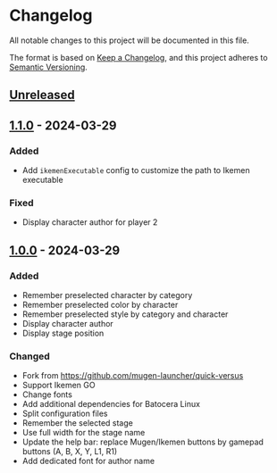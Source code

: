 # Changelog

All notable changes to this project will be documented in this file.

The format is based on [Keep a Changelog](https://keepachangelog.com/en/1.0.0/),
and this project adheres to [Semantic Versioning](https://semver.org/spec/v2.0.0.html).

## [Unreleased]

## [1.1.0] - 2024-03-29

### Added

- Add `ikemenExecutable` config to customize the path to Ikemen executable

### Fixed

- Display character author for player 2

## [1.0.0] - 2024-03-29

### Added

- Remember preselected character by category
- Remember preselected color by character
- Remember preselected style by category and character
- Display character author
- Display stage position

### Changed

- Fork from https://github.com/mugen-launcher/quick-versus
- Support Ikemen GO
- Change fonts
- Add additional dependencies for Batocera Linux
- Split configuration files
- Remember the selected stage
- Use full width for the stage name
- Update the help bar: replace Mugen/Ikemen buttons by gamepad buttons (A, B, X, Y, L1, R1)
- Add dedicated font for author name

[Unreleased]: https://github.com/ikemen-launcher/quick-versus/compare/1.1.0...HEAD
[1.1.0]: https://github.com/ikemen-launcher/quick-versus/compare/1.0.0...1.1.0
[1.0.0]: https://github.com/ikemen-launcher/quick-versus/compare/04613475d356f64b9a17af8401c3be11209536c7...1.0.0
